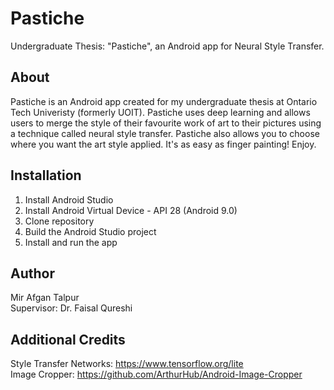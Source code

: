 # Pastiche
Undergraduate Thesis: "Pastiche", an Android app for Neural Style Transfer.

## About
Pastiche is an Android app created for my undergraduate thesis at Ontario Tech Univeristy (formerly UOIT). Pastiche uses deep learning and allows users to merge the style of their favourite work of art to their pictures using a technique called neural style transfer. Pastiche also allows you to choose where you want the art style applied. It's as easy as finger painting! Enjoy.

## Installation
1. Install Android Studio
2. Install Android Virtual Device - API 28 (Android 9.0)  
3. Clone repository
4. Build the Android Studio project
5. Install and run the app

## Author
Mir Afgan Talpur \
Supervisor: Dr. Faisal Qureshi

## Additional Credits
Style Transfer Networks: https://www.tensorflow.org/lite \
Image Cropper: https://github.com/ArthurHub/Android-Image-Cropper

